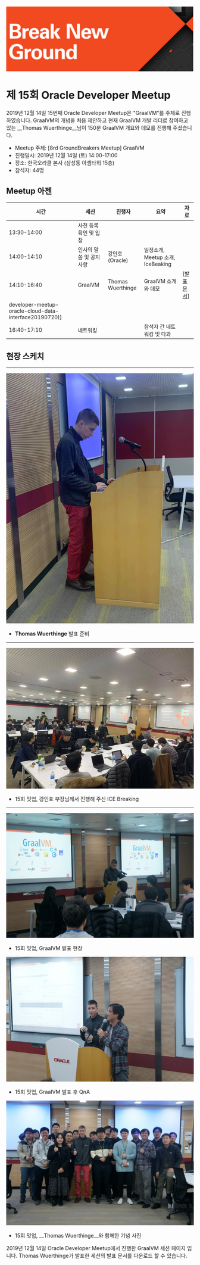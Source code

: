 ![](./images/logo.jpg)

# 제 15회 Oracle Developer Meetup

2019년 12월 14일 15번째 Oracle Developer Meetup은 "GraalVM"를 주제로 진행하였습니다. GraalVM의 개념을 처음 제안하고 현재 GraalVM 개발 리더로 참여하고 있는 __Thomas Wuerthinge__님이 150분 GraalVM 개요와 데모를 진행해 주셨습니다.

- Meetup 주제: [8rd GroundBreakers Meetup] GraalVM
- 진행일시: 2019년 12월 14일 (토) 14:00-17:00
- 장소: 한국오라클 본사 (삼성동 아셈타워 15층)
- 참석자: 44명

## Meetup 아젠

|시간|세션|진행자|요약|자료|
|--|--|--|--|--|
|13:30-14:00|사전 등록 확인 및 입장||||
|14:00-14:10|인사의 말씀 및 공지사항|강인호(Oracle)|일정소개, Meetup 소개, IceBeaking||
|14:10-16:40|GraalVM|Thomas Wuerthinge|GraalVM 소개와 데모|[[발표문서](./docs/15th/GraalVM_Overview_Compact.pdf)]|
developer-meetup-oracle-cloud-data-interface20190720)]|
|16:40-17:10|네트워킹||참석자 간 네트워킹 및 다과||

## 현장 스케치

----
![](./images/15th/001.jpg)
- __Thomas Wuerthinge__ 발표 준비

----
![](./images/15th/005.jpg)
- 15회 밋업, 강인호 부장님께서 진행해 주신 ICE Breaking
----
![](./images/15th/010.jpg)
- 15회 밋업, GraalVM 발표 현장

![](./images/15th/020.jpg)
- 15회 밋업, GraalVM 발표 후 QnA

![](./images/15th/050.jpg)
- 15회 밋업, __Thomas Wuerthinge__와 함께한 기념 사진



2019년 12월 14일 Oracle Developer Meetup에서 진행한 GraalVM 세션 페이지 입니다. Thomas Wuerthinge가 발표한 세션의 발표 문서를 다운로드 할 수 있습니다.
